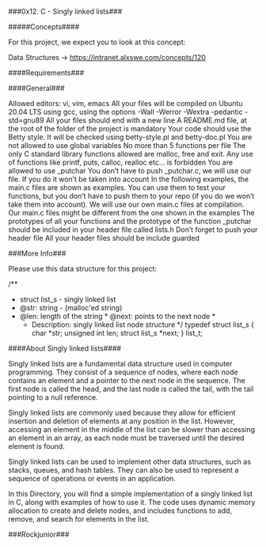 ###0x12. C - Singly linked lists###

#####Concepts####

For this project, we expect you to look at this concept:

Data Structures -> https://intranet.alxswe.com/concepts/120

####Requirements###


####General###


Allowed editors: vi, vim, emacs
All your files will be compiled on Ubuntu 20.04 LTS using gcc, using the options -Wall -Werror -Wextra -pedantic -std=gnu89
All your files should end with a new line
A README.md file, at the root of the folder of the project is mandatory
Your code should use the Betty style. It will be checked using betty-style.pl and betty-doc.pl
You are not allowed to use global variables
No more than 5 functions per file
The only C standard library functions allowed are malloc, free and exit. Any use of functions like printf, puts, calloc, realloc etc… is forbidden
You are allowed to use _putchar
You don’t have to push _putchar.c, we will use our file. If you do it won’t be taken into account
In the following examples, the main.c files are shown as examples. You can use them to test your functions, but you don’t have to push them to your repo (if you do we won’t take them into account). We will use our own main.c files at compilation. Our main.c files might be different from the one shown in the examples
The prototypes of all your functions and the prototype of the function _putchar should be included in your header file called lists.h
Don’t forget to push your header file
All your header files should be include guarded


###More Info###

Please use this data structure for this project:

/**
 * struct list_s - singly linked list
  * @str: string - (malloc'ed string)
   * @len: length of the string
    * @next: points to the next node
     *
      * Description: singly linked list node structure
       */
       typedef struct list_s
       {
           char *str;
               unsigned int len;
                   struct list_s *next;
                   } list_t;




####About Singly linked lists####

Singly linked lists are a fundamental data structure used in computer programming. They consist of a sequence of nodes, where each node contains an element and a pointer to the next node in the sequence. The first node is called the head, and the last node is called the tail, with the tail pointing to a null reference.

Singly linked lists are commonly used because they allow for efficient insertion and deletion of elements at any position in the list. However, accessing an element in the middle of the list can be slower than accessing an element in an array, as each node must be traversed until the desired element is found.

Singly linked lists can be used to implement other data structures, such as stacks, queues, and hash tables. They can also be used to represent a sequence of operations or events in an application.

In this Directory, you will find a simple implementation of a singly linked list in C, along with examples of how to use it. The code uses dynamic memory allocation to create and delete nodes, and includes functions to add, remove, and search for elements in the list.


###Rockjunior###
